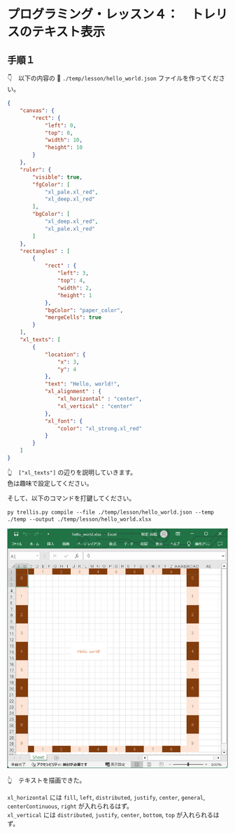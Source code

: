 # プログラミング・レッスン４：　トレリスのテキスト表示

## 手順１

👇　以下の内容の 📄 `./temp/lesson/hello_world.json` ファイルを作ってください。  

```json
{
    "canvas": {
        "rect": {
            "left": 0,
            "top": 0,
            "width": 10,
            "height": 10
        }
    },
    "ruler": {
        "visible": true,
        "fgColor": [
            "xl_pale.xl_red",
            "xl_deep.xl_red"
        ],
        "bgColor": [
            "xl_deep.xl_red",
            "xl_pale.xl_red"
        ]
    },
    "rectangles" : [
        {
            "rect" : {
                "left": 3,
                "top": 4,
                "width": 2,
                "height": 1
            },
            "bgColor": "paper_color",
            "mergeCells": true
        }
    ],
    "xl_texts": [
        {
            "location": {
                "x": 3,
                "y": 4
            },
            "text": "Hello, world!",
            "xl_alignment" : {
                "xl_horizontal" : "center",
                "xl_vertical" : "center"
            },
            "xl_font": {
                "color": "xl_strong.xl_red"
            }
        }
    ]
}
```

👆　`["xl_texts"]` の辺りを説明していきます。  
色は趣味で設定してください。  

そして、以下のコマンドを打鍵してください。  

```shell
py trellis.py compile --file ./temp/lesson/hello_world.json --temp ./temp --output ./temp/lesson/hello_world.xlsx
```

![テキスト描画](../../img/[20250119-0012]print-text4.png)  

👆　テキストを描画できた。  

`xl_horizontal` には `fill`, `left`, `distributed`, `justify`, `center`, `general`, `centerContinuous`, `right` が入れられるはず。  
`xl_vertical` には `distributed`, `justify`, `center`, `bottom`, `top` が入れられるはず。  
